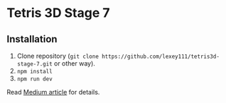 # Tetris 3D Stage 7

## Installation

1. Clone repository (`git clone https://github.com/lexey111/tetris3d-stage-7.git` or other way).
2. `npm install`
3. `npm run dev`


Read [Medium article](https://lexeykoshkin.medium.com/creating-a-3d-tetris-game-for-dummies-like-me-viii-1845e730901e) for details.
